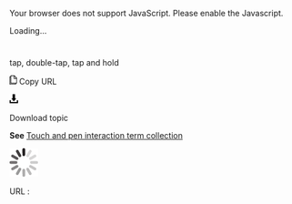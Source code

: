 Your browser does not support JavaScript. Please enable the Javascript.

Loading...

# 

tap, double-tap, tap and hold

![Copy URL](media/tap-double-tap-tap-and-hold/Copy.png)
Copy URL

![Download](media/tap-double-tap-tap-and-hold/Download.png)

Download topic

**See** [Touch and pen interaction term collection](https://worldready.cloudapp.net/Styleguide/Read?id=2700&topicid=29032)

![In progress](media/tap-double-tap-tap-and-hold/activity-large.gif)

URL :
